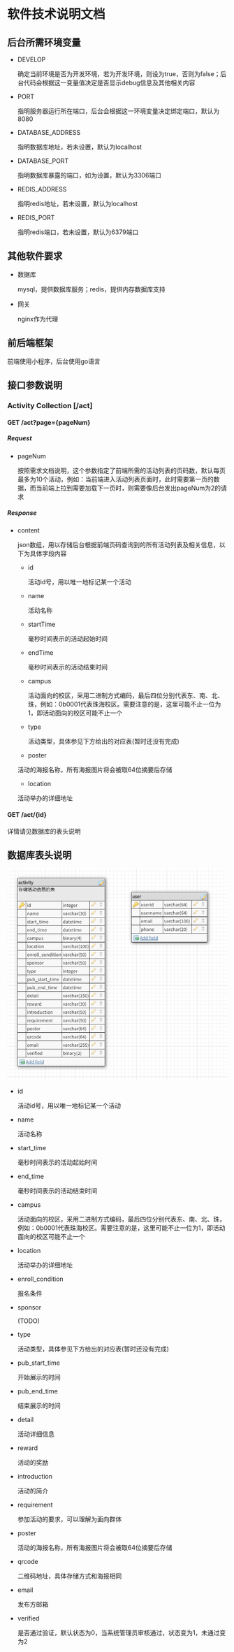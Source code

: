 # 软件技术说明文档

## 后台所需环境变量

- DEVELOP

  确定当前环境是否为开发环境，若为开发环境，则设为true，否则为false；后台代码会根据这一变量值决定是否显示debug信息及其他相关内容

- PORT

  指明服务器运行所在端口，后台会根据这一环境变量决定绑定端口，默认为8080

- DATABASE_ADDRESS

  指明数据库地址，若未设置，默认为localhost

- DATABASE_PORT

  指明数据库暴露的端口，如为设置，默认为3306端口

- REDIS_ADDRESS

  指明redis地址，若未设置，默认为localhost

- REDIS_PORT

  指明redis端口，若未设置，默认为6379端口

## 其他软件要求

- 数据库

  mysql，提供数据库服务；redis，提供内存数据库支持

- 网关

  nginx作为代理

## 前后端框架

  前端使用小程序，后台使用go语言

## 接口参数说明

### Activity Collection [/act]

#### GET /act?page={pageNum}

##### Request

- pageNum

  按照需求文档说明，这个参数指定了前端所需的活动列表的页码数，默认每页最多为10个活动，例如：当前端进入活动列表页面时，此时需要第一页的数据，而当前端上拉到需要加载下一页时，则需要像后台发出pageNum为2的请求

##### Response

- content

  json数组，用以存储后台根据前端页码查询到的所有活动列表及相关信息，以下为具体字段内容

  - id

    活动id号，用以唯一地标记某一个活动

  - name

    活动名称

  - startTime

    毫秒时间表示的活动起始时间

  - endTime

    毫秒时间表示的活动结束时间

  - campus

    活动面向的校区，采用二进制方式编码，最后四位分别代表东、南、北、珠，例如：0b0001代表珠海校区。需要注意的是，这里可能不止一位为1，即活动面向的校区可能不止一个

  - type

    活动类型，具体参见下方给出的对应表(暂时还没有完成)

  - poster

  活动的海报名称，所有海报图片将会被取64位摘要后存储

  - location

  活动举办的详细地址

#### GET /act/{id}

  详情请见数据库的表头说明

## 数据库表头说明

![数据库字段及类型](../pic/db_design.png)

- id

  活动id号，用以唯一地标记某一个活动

- name

  活动名称

- start_time

  毫秒时间表示的活动起始时间

- end_time

  毫秒时间表示的活动结束时间

- campus

  活动面向的校区，采用二进制方式编码，最后四位分别代表东、南、北、珠，例如：0b0001代表珠海校区。需要注意的是，这里可能不止一位为1，即活动面向的校区可能不止一个

- location

  活动举办的详细地址

- enroll_condition

  报名条件

- sponsor

  (TODO)

- type

  活动类型，具体参见下方给出的对应表(暂时还没有完成)

- pub_start_time

  开始展示的时间

- pub_end_time

  结束展示的时间

- detail

  活动详细信息

- reward

  活动的奖励

- introduction

  活动的简介

- requirement

  参加活动的要求，可以理解为面向群体

- poster

  活动的海报名称，所有海报图片将会被取64位摘要后存储

- qrcode

  二维码地址，具体存储方式和海报相同

- email

  发布方邮箱

- verified

  是否通过验证，默认状态为0，当系统管理员审核通过，状态变为1，未通过变为2
